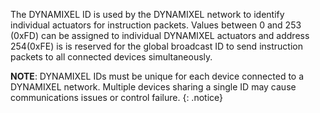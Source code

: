 The DYNAMIXEL ID is used by the DYNAMIXEL network to identify individual actuators for instruction packets.
Values between 0 and 253 (0xFD) can be assigned to individual DYNAMIXEL actuators and address 254(0xFE) is is reserved for the global broadcast ID to send instruction packets to all connected devices simultaneously.

**NOTE**: DYNAMIXEL IDs must be unique for each device connected to a DYNAMIXEL network. Multiple devices sharing a single ID may cause communications issues or control failure.
{: .notice}
